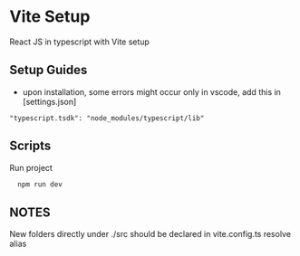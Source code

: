 # Vite Setup

React JS in typescript with Vite setup

## Setup Guides

- upon installation, some errors might occur only in vscode, add this in [settings.json]

```
"typescript.tsdk": "node_modules/typescript/lib"
```

## Scripts

Run project

```bash
  npm run dev
```

## NOTES

New folders directly under ./src should be declared in vite.config.ts resolve alias

